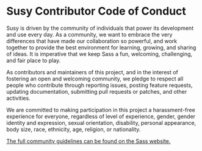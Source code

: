 # Susy Contributor Code of Conduct

Susy is driven by the community of individuals that power its development and use every day. As a community, we want to embrace the very differences that have made our collaboration so powerful, and work together to provide the best environment for learning, growing, and sharing of ideas. It is imperative that we keep Sass a fun, welcoming, challenging, and fair place to play.

As contributors and maintainers of this project, and in the interest of fostering an open and welcoming community, we pledge to respect all people who contribute through reporting issues, posting feature requests, updating documentation, submitting pull requests or patches, and other activities.

We are committed to making participation in this project a harassment-free experience for everyone, regardless of level of experience, gender, gender identity and expression, sexual orientation, disability, personal appearance, body size, race, ethnicity, age, religion, or nationality.

[The full community guidelines can be found on the Sass website.][link]

[link]: http://sass-lang.com/community-guidelines
